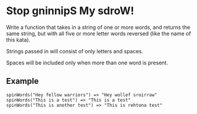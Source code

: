 # Stop gninnipS My sdroW!

Write a function that takes in a string of one or more words, and returns the same string, but with all five or more letter words reversed (like the name of this kata).

Strings passed in will consist of only letters and spaces.

Spaces will be included only when more than one word is present.

## Example

```
spinWords("Hey fellow warriors") => "Hey wollef sroirraw"
spinWords("This is a test") => "This is a test"
spinWords("This is another test") => "This is rehtona test"
```
